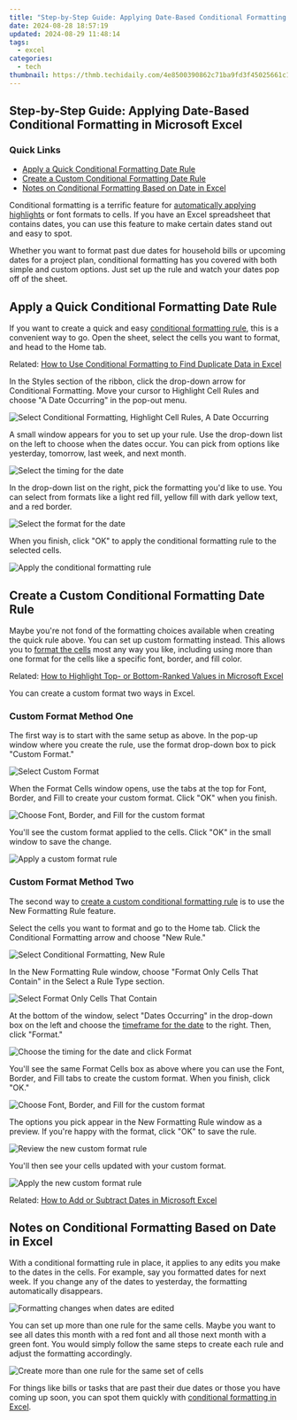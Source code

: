 ```yaml
---
title: "Step-by-Step Guide: Applying Date-Based Conditional Formatting in Microsoft Excel"
date: 2024-08-28 18:57:19
updated: 2024-08-29 11:48:14
tags:
  - excel
categories:
  - tech
thumbnail: https://thmb.techidaily.com/4e8500390862c71ba9fd3f45025661c15b6c8c5d9fdf1c818444f469b9c52d07.PNG
---
```


## Step-by-Step Guide: Applying Date-Based Conditional Formatting in Microsoft Excel

### Quick Links

* [Apply a Quick Conditional Formatting Date Rule](https://blog-min.techidaily.com/how-to-repair-broken-video-files-of-moto-g34-5g-on-windows-by-stellar-video-repair-mobile-video-repair/)
* [Create a Custom Conditional Formatting Date Rule](https://hardware-reviews.techidaily.com/discovering-components-with-toms-hardware-a-detailed-insight/)
* [Notes on Conditional Formatting Based on Date in Excel](https://fake-location.techidaily.com/complete-tutorial-to-use-gps-joystick-to-fake-gps-location-on-motorola-moto-g24-drfone-by-drfone-virtual-android/)

 Conditional formatting is a terrific feature for [automatically applying highlights](https://facebook-video-share.techidaily.com/updated-in-depth-asmr-video-insights/) or font formats to cells. If you have an Excel spreadsheet that contains dates, you can use this feature to make certain dates stand out and easy to spot.

 Whether you want to format past due dates for household bills or upcoming dates for a project plan, conditional formatting has you covered with both simple and custom options. Just set up the rule and watch your dates pop off of the sheet.

##  Apply a Quick Conditional Formatting Date Rule

 If you want to create a quick and easy [conditional formatting rule](https://instagram-clips.techidaily.com/how-to-share-igtv-videos-to-facebook-3-ways-for-2024/), this is a convenient way to go. Open the sheet, select the cells you want to format, and head to the Home tab.

Related: [How to Use Conditional Formatting to Find Duplicate Data in Excel](https://instagram-clips.techidaily.com/how-to-share-igtv-videos-to-facebook-3-ways-for-2024/) 

 In the Styles section of the ribbon, click the drop-down arrow for Conditional Formatting. Move your cursor to Highlight Cell Rules and choose "A Date Occurring" in the pop-out menu.

![Select Conditional Formatting, Highlight Cell Rules, A Date Occurring](https://static1.howtogeekimages.com/wordpress/wp-content/uploads/2021/11/HighlightCellRulesDateOccurring-ExcelConditionalFormattingDates.png) 

 A small window appears for you to set up your rule. Use the drop-down list on the left to choose when the dates occur. You can pick from options like yesterday, tomorrow, last week, and next month.

![Select the timing for the date](https://static1.howtogeekimages.com/wordpress/wp-content/uploads/2021/11/DateOccurringWhen-ExcelConditionalFormattingDates.png) 

 In the drop-down list on the right, pick the formatting you'd like to use. You can select from formats like a light red fill, yellow fill with dark yellow text, and a red border.

![Select the format for the date](https://static1.howtogeekimages.com/wordpress/wp-content/uploads/2021/11/DateOccurringFormat-ExcelConditionalFormattingDates.png) 

 When you finish, click "OK" to apply the conditional formatting rule to the selected cells.

![Apply the conditional formatting rule](https://static1.howtogeekimages.com/wordpress/wp-content/uploads/2021/11/QuickRule-ExcelConditionalFormattingDates.png) 

##  Create a Custom Conditional Formatting Date Rule

 Maybe you're not fond of the formatting choices available when creating the quick rule above. You can set up custom formatting instead. This allows you to [format the cells](https://hardware-updates.techidaily.com/1722966983711-ultimate-solution-to-get-your-epson-et-4550-up-and-running-on-windows-with-proven-techniques/) most any way you like, including using more than one format for the cells like a specific font, border, and fill color.

Related: [How to Highlight Top- or Bottom-Ranked Values in Microsoft Excel](https://hardware-updates.techidaily.com/1722966983711-ultimate-solution-to-get-your-epson-et-4550-up-and-running-on-windows-with-proven-techniques/) 

 You can create a custom format two ways in Excel.

###  Custom Format Method One

 The first way is to start with the same setup as above. In the pop-up window where you create the rule, use the format drop-down box to pick "Custom Format."

![Select Custom Format](https://static1.howtogeekimages.com/wordpress/wp-content/uploads/2021/11/DateOccurringCustomFormat-ExcelConditionalFormattingDates.png) 

 When the Format Cells window opens, use the tabs at the top for Font, Border, and Fill to create your custom format. Click "OK" when you finish.

![Choose Font, Border, and Fill for the custom format](https://static1.howtogeekimages.com/wordpress/wp-content/uploads/2021/11/CustomFormatFill-ExcelConditionalFormattingDates.png) 

 You'll see the custom format applied to the cells. Click "OK" in the small window to save the change.

![Apply a custom format rule](https://static1.howtogeekimages.com/wordpress/wp-content/uploads/2021/11/CustomFormatFillFont-ExcelConditionalFormattingDates.png) 

###  Custom Format Method Two

 The second way to [create a custom conditional formatting rule](https://youtube-help.techidaily.com/manipulate-sound-rate-in-youtube-playback-for-2024/) is to use the New Formatting Rule feature.

 Select the cells you want to format and go to the Home tab. Click the Conditional Formatting arrow and choose "New Rule."

![Select Conditional Formatting, New Rule](https://static1.howtogeekimages.com/wordpress/wp-content/uploads/2021/11/NewRule-ExcelConditionalFormattingDates.png) 

 In the New Formatting Rule window, choose "Format Only Cells That Contain" in the Select a Rule Type section.

![Select Format Only Cells That Contain](https://static1.howtogeekimages.com/wordpress/wp-content/uploads/2021/11/NewRuleCellsContain-ExcelConditionalFormattingDates.png) 

 At the bottom of the window, select "Dates Occurring" in the drop-down box on the left and choose the [timeframe for the date](https://change-location.techidaily.com/guide-how-to-unbrick-a-bricked-vivo-s17-pro-phone-drfone-by-drfone-fix-android-problems-fix-android-problems/) to the right. Then, click "Format."

![Choose the timing for the date and click Format](https://static1.howtogeekimages.com/wordpress/wp-content/uploads/2021/11/NewRuleCellsContainFormat-ExcelConditionalFormattingDates.png) 

 You'll see the same Format Cells box as above where you can use the Font, Border, and Fill tabs to create the custom format. When you finish, click "OK."

![Choose Font, Border, and Fill for the custom format](https://static1.howtogeekimages.com/wordpress/wp-content/uploads/2021/11/CustomFormatBorder-ExcelConditionalFormattingDates.png) 

 The options you pick appear in the New Formatting Rule window as a preview. If you're happy with the format, click "OK" to save the rule.

![Review the new custom format rule](https://static1.howtogeekimages.com/wordpress/wp-content/uploads/2021/11/NewRulePreview-ExcelConditionalFormattingDates.png) 

 You'll then see your cells updated with your custom format.

![Apply the new custom format rule](https://static1.howtogeekimages.com/wordpress/wp-content/uploads/2021/11/NewRuleApplied-ExcelConditionalFormattingDates.png) 

Related: [How to Add or Subtract Dates in Microsoft Excel](https://change-location.techidaily.com/guide-how-to-unbrick-a-bricked-vivo-s17-pro-phone-drfone-by-drfone-fix-android-problems-fix-android-problems/) 

##  Notes on Conditional Formatting Based on Date in Excel

 With a conditional formatting rule in place, it applies to any edits you make to the dates in the cells. For example, say you formatted dates for next week. If you change any of the dates to yesterday, the formatting automatically disappears.

![Formatting changes when dates are edited](https://static1.howtogeekimages.com/wordpress/wp-content/uploads/2021/11/EditDates-ExcelConditionalFormattingDates.png) 

 You can set up more than one rule for the same cells. Maybe you want to see all dates this month with a red font and all those next month with a green font. You would simply follow the same steps to create each rule and adjust the formatting accordingly.

![Create more than one rule for the same set of cells](https://static1.howtogeekimages.com/wordpress/wp-content/uploads/2021/11/ThisNextMonth-ExcelConditionalFormattingDates.png) 

 For things like bills or tasks that are past their due dates or those you have coming up soon, you can spot them quickly with [conditional formatting in Excel](https://instagram-clips.techidaily.com/updated-the-ultimate-guide-to-saving-instagrams-trending-videos/).

<ins class="adsbygoogle"
     style="display:block"
     data-ad-format="autorelaxed"
     data-ad-client="ca-pub-7571918770474297"
     data-ad-slot="1223367746"></ins>



<ins class="adsbygoogle"
     style="display:block"
     data-ad-client="ca-pub-7571918770474297"
     data-ad-slot="8358498916"
     data-ad-format="auto"
     data-full-width-responsive="true"></ins>
